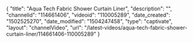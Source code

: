 {
    "title": "Aqua Tech Fabric Shower Curtain Liner",
    "description": "",
    "channelid": "114661406",
    "videoid": "110005289",
    "date_created": "1502525270",
    "date_modified": "1504247458",
    "type": "captivate",
    "layout": "channelVideo",
    "url": "\/latest-videos\/aqua-tech-fabric-shower-curtain-liner\/114661406-110005289"
}